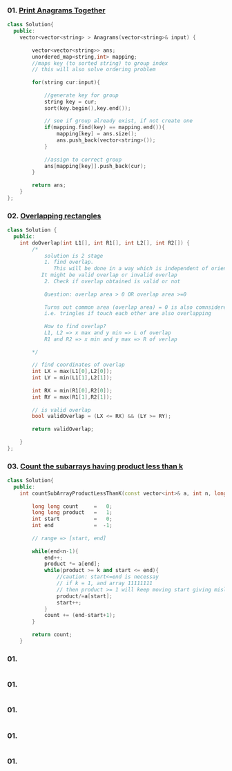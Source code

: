 ### 01. [Print Anagrams Together](https://practice.geeksforgeeks.org/problems/print-anagrams-together/1/)

```cpp
class Solution{
  public:
    vector<vector<string> > Anagrams(vector<string>& input) {
        
        vector<vector<string>> ans;
        unordered_map<string,int> mapping;
        //maps key (to sorted string) to group index
        // this will also solve ordering problem
        
        for(string cur:input){
            
            //generate key for group
            string key = cur;
            sort(key.begin(),key.end());
            
            // see if group already exist, if not create one
            if(mapping.find(key) == mapping.end()){
                mapping[key] = ans.size();
                ans.push_back(vector<string>());
            }
            
            //assign to correct group
            ans[mapping[key]].push_back(cur);
        }
        
        return ans;
    }
};  
```

### 02. [Overlapping rectangles](https://practice.geeksforgeeks.org/problems/overlapping-rectangles1924/1/)

```cpp
class Solution {
  public:
    int doOverlap(int L1[], int R1[], int L2[], int R2[]) {
        /*
            solution is 2 stage
            1. find overlap. 
               This will be done in a way which is independent of orientation of rectangles. 
	       It might be valid overlap or invalid overlap
            2. Check if overlap obtained is valid or not 
            
            Question: overlap area > 0 OR overlap area >=0
            
            Turns out common area (overlap area) = 0 is also comnsidered overlap, 
            i.e. tringles if touch each other are also overlapping
        
            How to find overlap?
            L1, L2 => x max and y min => L of overlap
            R1 and R2 => x min and y max => R of verlap
            
        */
        
        // find coordinates of overlap
        int LX = max(L1[0],L2[0]);
        int LY = min(L1[1],L2[1]);
        
        int RX = min(R1[0],R2[0]);
        int RY = max(R1[1],R2[1]);
        
        // is valid overlap
        bool validOverlap = (LX <= RX) && (LY >= RY);
        
        return validOverlap;      
        
    }
};
```

### 03. [Count the subarrays having product less than k ](https://practice.geeksforgeeks.org/problems/count-the-subarrays-having-product-less-than-k1708/1/#)

```cpp
class Solution{
  public:
    int countSubArrayProductLessThanK(const vector<int>& a, int n, long long k) {
        
        long long count     =   0;
        long long product   =   1;
        int start           =   0;
        int end             =  -1;
        
        // range => [start, end]
        
        while(end<n-1){
            end++;
            product *= a[end];
            while(product >= k and start <= end){
                //caution: start<=end is necessay
                // if k = 1, and array 11111111
                // then product >= 1 will keep moving start giving misleading range
                product/=a[start];
                start++;
            }
            count += (end-start+1);
        }
        
        return count;
    }

```

### 01. []()

```cpp

```

### 01. []()

```cpp

```

### 01. []()

```cpp

```

### 01. []()

```cpp

```

### 01. []()

```cpp

```